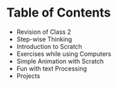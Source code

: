 # Table of Contents

- Revision of Class 2
- Step-wise Thinking
- Introduction to Scratch
- Exercises while using Computers
- Simple Animation with Scratch
- Fun with text Processing
- Projects